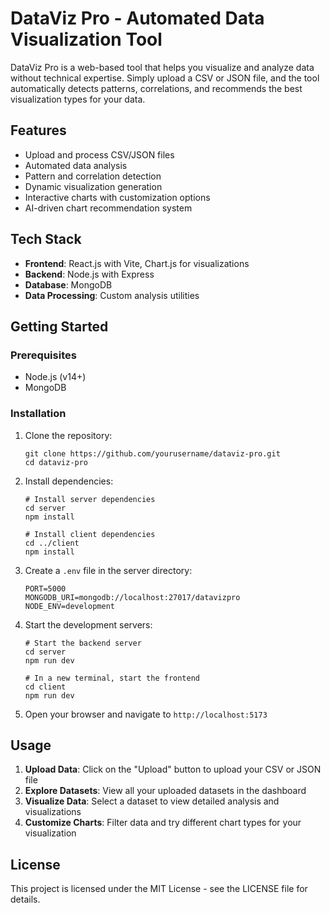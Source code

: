 # DataViz Pro - Automated Data Visualization Tool

DataViz Pro is a web-based tool that helps you visualize and analyze data without technical expertise. Simply upload a CSV or JSON file, and the tool automatically detects patterns, correlations, and recommends the best visualization types for your data.

## Features

- Upload and process CSV/JSON files
- Automated data analysis
- Pattern and correlation detection
- Dynamic visualization generation
- Interactive charts with customization options
- AI-driven chart recommendation system

## Tech Stack

- **Frontend**: React.js with Vite, Chart.js for visualizations
- **Backend**: Node.js with Express
- **Database**: MongoDB
- **Data Processing**: Custom analysis utilities

## Getting Started

### Prerequisites

- Node.js (v14+)
- MongoDB

### Installation

1. Clone the repository:
   ```
   git clone https://github.com/yourusername/dataviz-pro.git
   cd dataviz-pro
   ```

2. Install dependencies:
   ```
   # Install server dependencies
   cd server
   npm install

   # Install client dependencies
   cd ../client
   npm install
   ```

3. Create a `.env` file in the server directory:
   ```
   PORT=5000
   MONGODB_URI=mongodb://localhost:27017/datavizpro
   NODE_ENV=development
   ```

4. Start the development servers:
   ```
   # Start the backend server
   cd server
   npm run dev

   # In a new terminal, start the frontend
   cd client
   npm run dev
   ```

5. Open your browser and navigate to `http://localhost:5173`

## Usage

1. **Upload Data**: Click on the "Upload" button to upload your CSV or JSON file
2. **Explore Datasets**: View all your uploaded datasets in the dashboard
3. **Visualize Data**: Select a dataset to view detailed analysis and visualizations
4. **Customize Charts**: Filter data and try different chart types for your visualization

## License

This project is licensed under the MIT License - see the LICENSE file for details. 